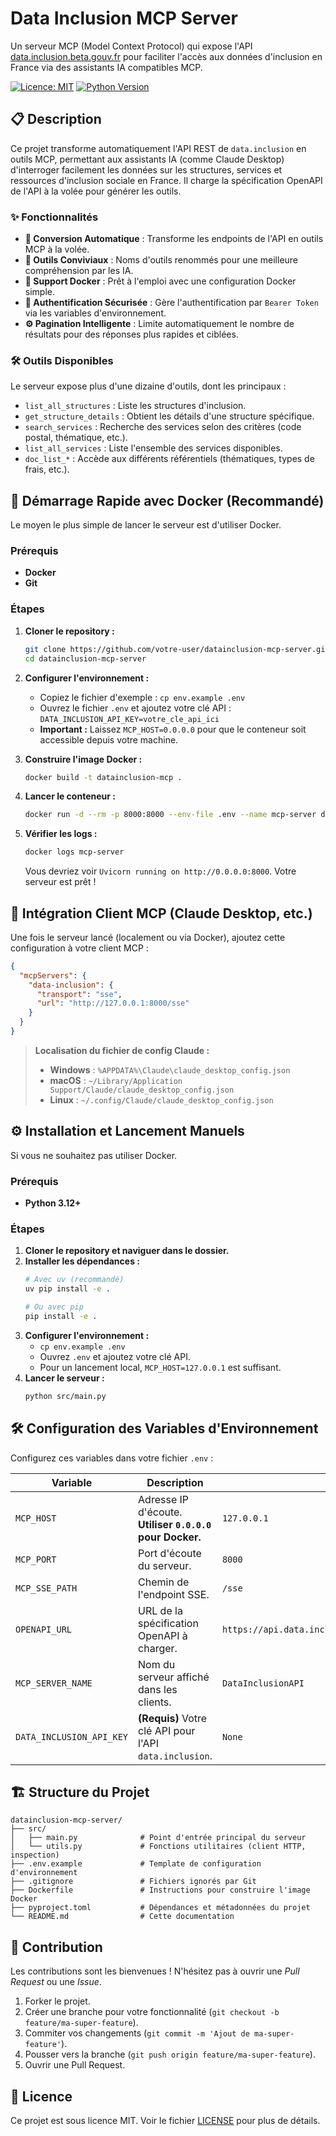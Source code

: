# Data Inclusion MCP Server

Un serveur MCP (Model Context Protocol) qui expose l'API [data.inclusion.beta.gouv.fr](https://data.inclusion.beta.gouv.fr) pour faciliter l'accès aux données d'inclusion en France via des assistants IA compatibles MCP.

[![Licence: MIT](https://img.shields.io/badge/License-MIT-yellow.svg)](https://opensource.org/licenses/MIT)
[![Python Version](https://img.shields.io/badge/python-3.12+-blue.svg)](https://www.python.org/downloads/)

## 📋 Description

Ce projet transforme automatiquement l'API REST de `data.inclusion` en outils MCP, permettant aux assistants IA (comme Claude Desktop) d'interroger facilement les données sur les structures, services et ressources d'inclusion sociale en France. Il charge la spécification OpenAPI de l'API à la volée pour générer les outils.

### ✨ Fonctionnalités

-   **🔄 Conversion Automatique** : Transforme les endpoints de l'API en outils MCP à la volée.
-   **🔧 Outils Conviviaux** : Noms d'outils renommés pour une meilleure compréhension par les IA.
-   **🐳 Support Docker** : Prêt à l'emploi avec une configuration Docker simple.
-   **🔑 Authentification Sécurisée** : Gère l'authentification par `Bearer Token` via les variables d'environnement.
-   **⚙️ Pagination Intelligente** : Limite automatiquement le nombre de résultats pour des réponses plus rapides et ciblées.

### 🛠️ Outils Disponibles

Le serveur expose plus d'une dizaine d'outils, dont les principaux :

-   `list_all_structures` : Liste les structures d'inclusion.
-   `get_structure_details` : Obtient les détails d'une structure spécifique.
-   `search_services` : Recherche des services selon des critères (code postal, thématique, etc.).
-   `list_all_services` : Liste l'ensemble des services disponibles.
-   `doc_list_*` : Accède aux différents référentiels (thématiques, types de frais, etc.).

## 🚀 Démarrage Rapide avec Docker (Recommandé)

Le moyen le plus simple de lancer le serveur est d'utiliser Docker.

### Prérequis

-   **Docker**
-   **Git**

### Étapes

1.  **Cloner le repository :**
    ```bash
    git clone https://github.com/votre-user/datainclusion-mcp-server.git
    cd datainclusion-mcp-server
    ```

2.  **Configurer l'environnement :**
    -   Copiez le fichier d'exemple : `cp env.example .env`
    -   Ouvrez le fichier `.env` et ajoutez votre clé API : `DATA_INCLUSION_API_KEY=votre_cle_api_ici`
    -   **Important :** Laissez `MCP_HOST=0.0.0.0` pour que le conteneur soit accessible depuis votre machine.

3.  **Construire l'image Docker :**
    ```bash
    docker build -t datainclusion-mcp .
    ```

4.  **Lancer le conteneur :**
    ```bash
    docker run -d --rm -p 8000:8000 --env-file .env --name mcp-server datainclusion-mcp
    ```

5.  **Vérifier les logs :**
    ```bash
    docker logs mcp-server
    ```
    Vous devriez voir `Uvicorn running on http://0.0.0.0:8000`. Votre serveur est prêt !

## 🔌 Intégration Client MCP (Claude Desktop, etc.)

Une fois le serveur lancé (localement ou via Docker), ajoutez cette configuration à votre client MCP :

```json
{
  "mcpServers": {
    "data-inclusion": {
      "transport": "sse",
      "url": "http://127.0.0.1:8000/sse"
    }
  }
}
```

> **Localisation du fichier de config Claude :**
> - **Windows** : `%APPDATA%\Claude\claude_desktop_config.json`
> - **macOS** : `~/Library/Application Support/Claude/claude_desktop_config.json`
> - **Linux** : `~/.config/Claude/claude_desktop_config.json`

## ⚙️ Installation et Lancement Manuels

Si vous ne souhaitez pas utiliser Docker.

### Prérequis

-   **Python 3.12+**

### Étapes

1.  **Cloner le repository et naviguer dans le dossier.**
2.  **Installer les dépendances :**
    ```bash
    # Avec uv (recommandé)
    uv pip install -e .
    
    # Ou avec pip
    pip install -e .
    ```
3.  **Configurer l'environnement :**
    -   `cp env.example .env`
    -   Ouvrez `.env` et ajoutez votre clé API.
    -   Pour un lancement local, `MCP_HOST=127.0.0.1` est suffisant.
4.  **Lancer le serveur :**
    ```bash
    python src/main.py
    ```

## 🛠️ Configuration des Variables d'Environnement

Configurez ces variables dans votre fichier `.env` :

| Variable                 | Description                                                               | Défaut                                                    |
| ------------------------ | ------------------------------------------------------------------------- | --------------------------------------------------------- |
| `MCP_HOST`               | Adresse IP d'écoute. **Utiliser `0.0.0.0` pour Docker.**                   | `127.0.0.1`                                               |
| `MCP_PORT`               | Port d'écoute du serveur.                                                 | `8000`                                                    |
| `MCP_SSE_PATH`           | Chemin de l'endpoint SSE.                                                 | `/sse`                                                    |
| `OPENAPI_URL`            | URL de la spécification OpenAPI à charger.                                | `https://api.data.inclusion.beta.gouv.fr/api/openapi.json` |
| `MCP_SERVER_NAME`        | Nom du serveur affiché dans les clients.                                  | `DataInclusionAPI`                                        |
| `DATA_INCLUSION_API_KEY` | **(Requis)** Votre clé API pour l'API `data.inclusion`.                   | `None`                                                    |

## 🏗️ Structure du Projet

```
datainclusion-mcp-server/
├── src/
│   ├── main.py              # Point d'entrée principal du serveur
│   └── utils.py             # Fonctions utilitaires (client HTTP, inspection)
├── .env.example             # Template de configuration d'environnement
├── .gitignore               # Fichiers ignorés par Git
├── Dockerfile               # Instructions pour construire l'image Docker
├── pyproject.toml           # Dépendances et métadonnées du projet
└── README.md                # Cette documentation
```

## 🤝 Contribution

Les contributions sont les bienvenues ! N'hésitez pas à ouvrir une *Pull Request* ou une *Issue*.

1.  Forker le projet.
2.  Créer une branche pour votre fonctionnalité (`git checkout -b feature/ma-super-feature`).
3.  Commiter vos changements (`git commit -m 'Ajout de ma-super-feature'`).
4.  Pousser vers la branche (`git push origin feature/ma-super-feature`).
5.  Ouvrir une Pull Request.

## 📝 Licence

Ce projet est sous licence MIT. Voir le fichier [LICENSE](LICENSE) pour plus de détails.